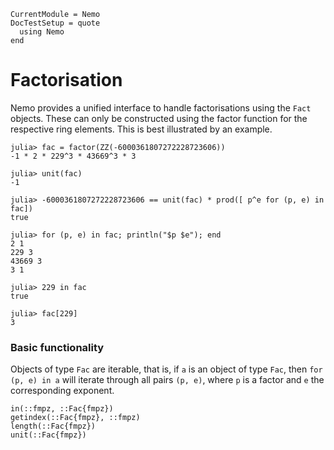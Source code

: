 ```@meta
CurrentModule = Nemo
DocTestSetup = quote
  using Nemo
end
```

# Factorisation

Nemo provides a unified interface to handle factorisations using the
`Fact` objects. These can only be constructed using the factor function for
the respective ring elements. This is best illustrated by an example.

```jldoctest
julia> fac = factor(ZZ(-6000361807272228723606))
-1 * 2 * 229^3 * 43669^3 * 3

julia> unit(fac)
-1

julia> -6000361807272228723606 == unit(fac) * prod([ p^e for (p, e) in fac])
true

julia> for (p, e) in fac; println("$p $e"); end
2 1
229 3
43669 3
3 1

julia> 229 in fac
true

julia> fac[229]
3
```

### Basic functionality

Objects of type `Fac` are iterable, that is, if `a` is an object of type `Fac`,
then `for (p, e) in a` will iterate through all pairs `(p, e)`, where `p` is a
factor and `e` the corresponding exponent.

```@docs
in(::fmpz, ::Fac{fmpz})
getindex(::Fac{fmpz}, ::fmpz)
length(::Fac{fmpz})
unit(::Fac{fmpz})
```
